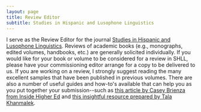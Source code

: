 ```yaml
---
layout: page
title: Review Editor
subtitle: Studies in Hispanic and Lusophone Linguistics
---
```


I serve as the Review Editor for the journal [Studies in Hispanic and Lusophone Linguistics](https://www.degruyter.com/view/journals/shll/shll-overview.xml?language=en&tab_body=editorialContent-75079). Reviews of academic books (e.g., monographs, edited volumes, handbooks, etc.) are generally solicited individually. If you would like for your book or volume to be considered for a review in SHLL, please have your commissioning editor arrange for a copy to be delivered to us. If you are working on a review, I strongly suggest reading the many excellent samples that have been published in previous volumes. There are also a number of useful guides and how-to's available that can help you as you put together your submission--such as [this article by Casey Brienza from Inside Higher Ed](https://www.insidehighered.com/advice/2015/03/27/essay-writing-academic-book-reviews) and [this insightful resource prepared by Tala Khanmalek](https://ideasonfire.net/how-to-write-a-book-review/).
